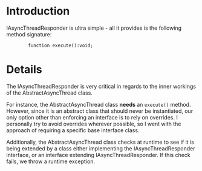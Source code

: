# Introduction #

IAsyncThreadResponder is ultra simple - all it provides is the following method signature:

```
		function execute():void;
```

# Details #

The IAsyncThreadResponder is very critical in regards to the inner workings of the AbstractAsyncThread class.

For instance, the AbstractAsyncThread class **needs** an `execute()` method. However, since it is an abstract class that should never be instantiated, our only option other than enforcing an interface is to rely on overrides. I personally try to avoid overrides wherever possible, so I went with the approach of requiring a specific base interface class.

Additionally, the AbstractAsyncThread class checks at runtime to see if it is being extended by a class either implementing the IAsyncThreadResponder interface, or an interface extending IAsyncThreadResponder. If this check fails, we throw a runtime exception.